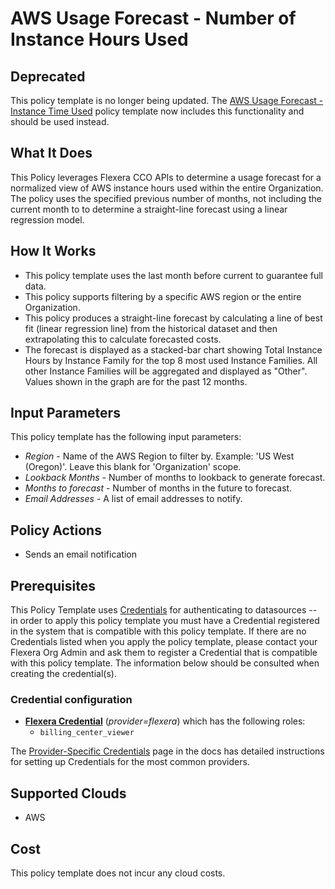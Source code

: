 # AWS Usage Forecast - Number of Instance Hours Used

## Deprecated

This policy template is no longer being updated. The [AWS Usage Forecast - Instance Time Used](https://github.com/flexera-public/policy_templates/tree/master/operational/aws/total_instance_usage_forecast/) policy template now includes this functionality and should be used instead.

## What It Does

This Policy leverages Flexera CCO APIs to determine a usage forecast for a normalized view of AWS instance hours used within the entire Organization. The policy uses the specified previous number of months, not including the current month to to determine a straight-line forecast using a linear regression model.

## How It Works

- This policy template uses the last month before current to guarantee full data.
- This policy supports filtering by a specific AWS region or the entire Organization.
- This policy produces a straight-line forecast by calculating a line of best fit (linear regression line) from the historical dataset and then extrapolating this to calculate forecasted costs.
- The forecast is displayed as a stacked-bar chart showing Total Instance Hours by Instance Family for the top 8 most used Instance Families. All other Instance Families will be aggregated and displayed as "Other". Values shown in the graph are for the past 12 months.

## Input Parameters

This policy template has the following input parameters:

- *Region* - Name of the AWS Region to filter by. Example: 'US West (Oregon)'. Leave this blank for 'Organization' scope.
- *Lookback Months* - Number of months to lookback to generate forecast.
- *Months to forecast* - Number of months in the future to forecast.
- *Email Addresses* - A list of email addresses to notify.

## Policy Actions

- Sends an email notification

## Prerequisites

This Policy Template uses [Credentials](https://docs.flexera.com/flexera/EN/Automation/ManagingCredentialsExternal.htm) for authenticating to datasources -- in order to apply this policy template you must have a Credential registered in the system that is compatible with this policy template. If there are no Credentials listed when you apply the policy template, please contact your Flexera Org Admin and ask them to register a Credential that is compatible with this policy template. The information below should be consulted when creating the credential(s).

### Credential configuration

- [**Flexera Credential**](https://docs.flexera.com/flexera/EN/Automation/ProviderCredentials.htm) (*provider=flexera*) which has the following roles:
  - `billing_center_viewer`

The [Provider-Specific Credentials](https://docs.flexera.com/flexera/EN/Automation/ProviderCredentials.htm) page in the docs has detailed instructions for setting up Credentials for the most common providers.

## Supported Clouds

- AWS

## Cost

This policy template does not incur any cloud costs.
